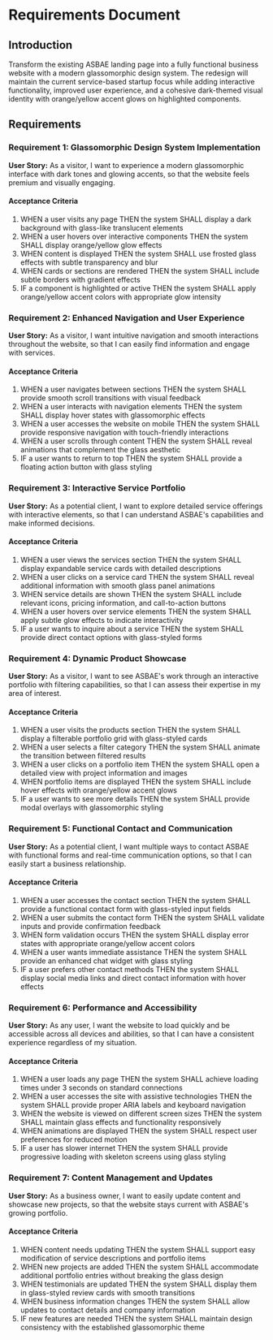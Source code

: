 # Requirements Document

## Introduction

Transform the existing ASBAE landing page into a fully functional business website with a modern glassomorphic design system. The redesign will maintain the current service-based startup focus while adding interactive functionality, improved user experience, and a cohesive dark-themed visual identity with orange/yellow accent glows on highlighted components.

## Requirements

### Requirement 1: Glassomorphic Design System Implementation

**User Story:** As a visitor, I want to experience a modern glassomorphic interface with dark tones and glowing accents, so that the website feels premium and visually engaging.

#### Acceptance Criteria

1. WHEN a user visits any page THEN the system SHALL display a dark background with glass-like translucent elements
2. WHEN a user hovers over interactive components THEN the system SHALL display orange/yellow glow effects
3. WHEN content is displayed THEN the system SHALL use frosted glass effects with subtle transparency and blur
4. WHEN cards or sections are rendered THEN the system SHALL include subtle borders with gradient effects
5. IF a component is highlighted or active THEN the system SHALL apply orange/yellow accent colors with appropriate glow intensity

### Requirement 2: Enhanced Navigation and User Experience

**User Story:** As a visitor, I want intuitive navigation and smooth interactions throughout the website, so that I can easily find information and engage with services.

#### Acceptance Criteria

1. WHEN a user navigates between sections THEN the system SHALL provide smooth scroll transitions with visual feedback
2. WHEN a user interacts with navigation elements THEN the system SHALL display hover states with glassomorphic effects
3. WHEN a user accesses the website on mobile THEN the system SHALL provide responsive navigation with touch-friendly interactions
4. WHEN a user scrolls through content THEN the system SHALL reveal animations that complement the glass aesthetic
5. IF a user wants to return to top THEN the system SHALL provide a floating action button with glass styling

### Requirement 3: Interactive Service Portfolio

**User Story:** As a potential client, I want to explore detailed service offerings with interactive elements, so that I can understand ASBAE's capabilities and make informed decisions.

#### Acceptance Criteria

1. WHEN a user views the services section THEN the system SHALL display expandable service cards with detailed descriptions
2. WHEN a user clicks on a service card THEN the system SHALL reveal additional information with smooth glass panel animations
3. WHEN service details are shown THEN the system SHALL include relevant icons, pricing information, and call-to-action buttons
4. WHEN a user hovers over service elements THEN the system SHALL apply subtle glow effects to indicate interactivity
5. IF a user wants to inquire about a service THEN the system SHALL provide direct contact options with glass-styled forms

### Requirement 4: Dynamic Product Showcase

**User Story:** As a visitor, I want to see ASBAE's work through an interactive portfolio with filtering capabilities, so that I can assess their expertise in my area of interest.

#### Acceptance Criteria

1. WHEN a user visits the products section THEN the system SHALL display a filterable portfolio grid with glass-styled cards
2. WHEN a user selects a filter category THEN the system SHALL animate the transition between filtered results
3. WHEN a user clicks on a portfolio item THEN the system SHALL open a detailed view with project information and images
4. WHEN portfolio items are displayed THEN the system SHALL include hover effects with orange/yellow accent glows
5. IF a user wants to see more details THEN the system SHALL provide modal overlays with glassomorphic styling

### Requirement 5: Functional Contact and Communication

**User Story:** As a potential client, I want multiple ways to contact ASBAE with functional forms and real-time communication options, so that I can easily start a business relationship.

#### Acceptance Criteria

1. WHEN a user accesses the contact section THEN the system SHALL provide a functional contact form with glass-styled input fields
2. WHEN a user submits the contact form THEN the system SHALL validate inputs and provide confirmation feedback
3. WHEN form validation occurs THEN the system SHALL display error states with appropriate orange/yellow accent colors
4. WHEN a user wants immediate assistance THEN the system SHALL provide an enhanced chat widget with glass styling
5. IF a user prefers other contact methods THEN the system SHALL display social media links and direct contact information with hover effects

### Requirement 6: Performance and Accessibility

**User Story:** As any user, I want the website to load quickly and be accessible across all devices and abilities, so that I can have a consistent experience regardless of my situation.

#### Acceptance Criteria

1. WHEN a user loads any page THEN the system SHALL achieve loading times under 3 seconds on standard connections
2. WHEN a user accesses the site with assistive technologies THEN the system SHALL provide proper ARIA labels and keyboard navigation
3. WHEN the website is viewed on different screen sizes THEN the system SHALL maintain glass effects and functionality responsively
4. WHEN animations are displayed THEN the system SHALL respect user preferences for reduced motion
5. IF a user has slower internet THEN the system SHALL provide progressive loading with skeleton screens using glass styling

### Requirement 7: Content Management and Updates

**User Story:** As a business owner, I want to easily update content and showcase new projects, so that the website stays current with ASBAE's growing portfolio.

#### Acceptance Criteria

1. WHEN content needs updating THEN the system SHALL support easy modification of service descriptions and portfolio items
2. WHEN new projects are added THEN the system SHALL accommodate additional portfolio entries without breaking the glass design
3. WHEN testimonials are updated THEN the system SHALL display them in glass-styled review cards with smooth transitions
4. WHEN business information changes THEN the system SHALL allow updates to contact details and company information
5. IF new features are needed THEN the system SHALL maintain design consistency with the established glassomorphic theme
